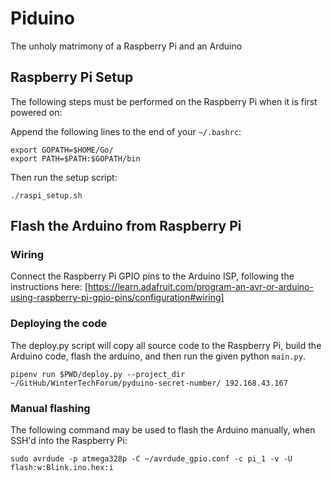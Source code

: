 # Piduino
The unholy matrimony of a Raspberry Pi and an Arduino

## Raspberry Pi Setup

The following steps must be performed on the Raspberry Pi when it is first
powered on:

Append the following lines to the end of your `~/.bashrc`:

```
export GOPATH=$HOME/Go/
export PATH=$PATH:$GOPATH/bin
```

Then run the setup script:

```
./raspi_setup.sh
```


## Flash the Arduino from Raspberry Pi

### Wiring
Connect the Raspberry Pi GPIO pins to the Arduino ISP, following the instructions here: [https://learn.adafruit.com/program-an-avr-or-arduino-using-raspberry-pi-gpio-pins/configuration#wiring]

### Deploying the code
The deploy.py script will copy all source code to the Raspberry Pi, build the
Arduino code, flash the arduino, and then run the given python `main.py`.

```
pipenv run $PWD/deploy.py --project_dir ~/GitHub/WinterTechForum/pyduino-secret-number/ 192.168.43.167
```


### Manual flashing

The following command may be used to flash the Arduino manually, when SSH'd into
the Raspberry Pi:

```
sudo avrdude -p atmega328p -C ~/avrdude_gpio.conf -c pi_1 -v -U flash:w:Blink.ino.hex:i
```
